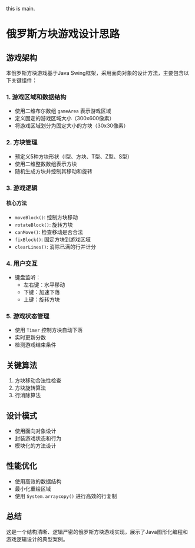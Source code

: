 this is main.

# 俄罗斯方块游戏设计思路

## 游戏架构
本俄罗斯方块游戏基于Java Swing框架，采用面向对象的设计方法，主要包含以下关键组件：

### 1. 游戏区域和数据结构
- 使用二维布尔数组 `gameArea` 表示游戏区域
- 定义固定的游戏区域大小（300x600像素）
- 将游戏区域划分为固定大小的方块（30x30像素）

### 2. 方块管理
- 预定义5种方块形状（I型、方块、T型、Z型、S型）
- 使用二维整数数组表示方块
- 随机生成方块并控制其移动和旋转

### 3. 游戏逻辑
#### 核心方法
- `moveBlock()`: 控制方块移动
- `rotateBlock()`: 旋转方块
- `canMove()`: 检查移动是否合法
- `fixBlock()`: 固定方块到游戏区域
- `clearLines()`: 消除已满的行并计分

### 4. 用户交互
- 键盘监听：
  - 左右键：水平移动
  - 下键：加速下落
  - 上键：旋转方块

### 5. 游戏状态管理
- 使用 `Timer` 控制方块自动下落
- 实时更新分数
- 检测游戏结束条件

## 关键算法
1. 方块移动合法性检查
2. 方块旋转算法
3. 行消除算法

## 设计模式
- 使用面向对象设计
- 封装游戏状态和行为
- 模块化的方法设计

## 性能优化
- 使用高效的数据结构
- 最小化重绘区域
- 使用 `System.arraycopy()` 进行高效的行复制

## 总结
这是一个结构清晰、逻辑严密的俄罗斯方块游戏实现，展示了Java图形化编程和游戏逻辑设计的典型案例。
